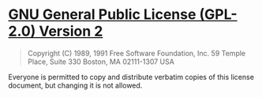 # [GNU General Public License (GPL-2.0) Version 2](http://opensource.org/licenses/gpl-2.0.php)

> Copyright (C) 1989, 1991 Free Software Foundation, Inc. 59 Temple Place, Suite 330 Boston, MA 02111-1307 USA

Everyone is permitted to copy and distribute verbatim copies of this license document, but changing it is not allowed.